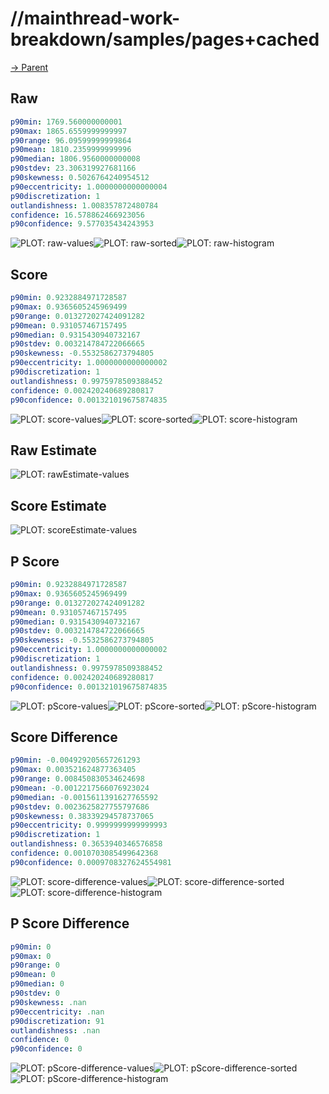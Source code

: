 
# //mainthread-work-breakdown/samples/pages+cached

[→ Parent](../..)


## Raw


```yaml
p90min: 1769.560000000001
p90max: 1865.6559999999997
p90range: 96.09599999999864
p90mean: 1810.2359999999996
p90median: 1806.9560000000008
p90stdev: 23.306319927681166
p90skewness: 0.5026764240954512
p90eccentricity: 1.0000000000000004
p90discretization: 1
outlandishness: 1.008357872480784
confidence: 16.578862466923056
p90confidence: 9.577035434243953

```

![PLOT: raw-values](./raw/values.svg)![PLOT: raw-sorted](./raw/sorted.svg)![PLOT: raw-histogram](./raw/histogram.svg)
## Score


```yaml
p90min: 0.9232884971728587
p90max: 0.9365605245969499
p90range: 0.013272027424091282
p90mean: 0.931057467157495
p90median: 0.9315430940732167
p90stdev: 0.003214784722066665
p90skewness: -0.5532586273794805
p90eccentricity: 1.0000000000000002
p90discretization: 1
outlandishness: 0.9975978509388452
confidence: 0.002420240689280817
p90confidence: 0.001321019675874835

```

![PLOT: score-values](./score/values.svg)![PLOT: score-sorted](./score/sorted.svg)![PLOT: score-histogram](./score/histogram.svg)
## Raw Estimate

![PLOT: rawEstimate-values](./rawEstimate/values.svg)
## Score Estimate

![PLOT: scoreEstimate-values](./scoreEstimate/values.svg)
## P Score


```yaml
p90min: 0.9232884971728587
p90max: 0.9365605245969499
p90range: 0.013272027424091282
p90mean: 0.931057467157495
p90median: 0.9315430940732167
p90stdev: 0.003214784722066665
p90skewness: -0.5532586273794805
p90eccentricity: 1.0000000000000002
p90discretization: 1
outlandishness: 0.9975978509388452
confidence: 0.002420240689280817
p90confidence: 0.001321019675874835

```

![PLOT: pScore-values](./pScore/values.svg)![PLOT: pScore-sorted](./pScore/sorted.svg)![PLOT: pScore-histogram](./pScore/histogram.svg)
## Score Difference


```yaml
p90min: -0.004929205657261293
p90max: 0.003521624877363405
p90range: 0.008450830534624698
p90mean: -0.0012217566076923024
p90median: -0.0015611391627765592
p90stdev: 0.0023625827755797686
p90skewness: 0.38339294578737065
p90eccentricity: 0.9999999999999993
p90discretization: 1
outlandishness: 0.3653940346576858
confidence: 0.0010703085499642368
p90confidence: 0.0009708327624554981

```

![PLOT: score-difference-values](./score-difference/values.svg)![PLOT: score-difference-sorted](./score-difference/sorted.svg)![PLOT: score-difference-histogram](./score-difference/histogram.svg)
## P Score Difference


```yaml
p90min: 0
p90max: 0
p90range: 0
p90mean: 0
p90median: 0
p90stdev: 0
p90skewness: .nan
p90eccentricity: .nan
p90discretization: 91
outlandishness: .nan
confidence: 0
p90confidence: 0

```

![PLOT: pScore-difference-values](./pScore-difference/values.svg)![PLOT: pScore-difference-sorted](./pScore-difference/sorted.svg)![PLOT: pScore-difference-histogram](./pScore-difference/histogram.svg)